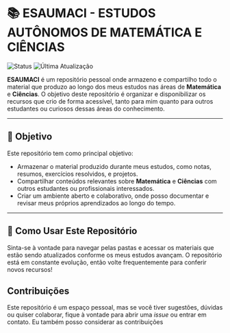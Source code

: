 # 📚 ESAUMACI - ESTUDOS AUTÔNOMOS DE MATEMÁTICA E CIÊNCIAS

![Status](https://img.shields.io/badge/Status-Em_Desenvolvimento-blueviolet) ![Última Atualização](https://img.shields.io/badge/Última_Atualização-%F0%9F%93%85_${DATA}-brightgreen)

**ESAUMACI** é um repositório pessoal onde armazeno e compartilho todo o material que produzo ao longo dos meus estudos nas áreas de **Matemática** e **Ciências**. O objetivo deste repositório é organizar e disponibilizar os recursos que crio de forma acessível, tanto para mim quanto para outros estudantes ou curiosos dessas áreas do conhecimento.

---

## 🎯 Objetivo

Este repositório tem como principal objetivo:

- Armazenar o material produzido durante meus estudos, como notas, resumos, exercícios resolvidos, e projetos.
- Compartilhar conteúdos relevantes sobre **Matemática** e **Ciências** com outros estudantes ou profissionais interessados.
- Criar um ambiente aberto e colaborativo, onde posso documentar e revisar meus próprios aprendizados ao longo do tempo.

---

## 🚀 Como Usar Este Repositório

Sinta-se à vontade para navegar pelas pastas e acessar os materiais que estão sendo atualizados conforme os meus estudos avançam. O repositório está em constante evolução, então volte frequentemente para conferir novos recursos!

## Contribuições

Este repositório é um espaço pessoal, mas se você tiver sugestões, dúvidas ou quiser colaborar, fique à vontade para abrir uma *issue* ou entrar em contato. Eu também posso considerar as contribuições
